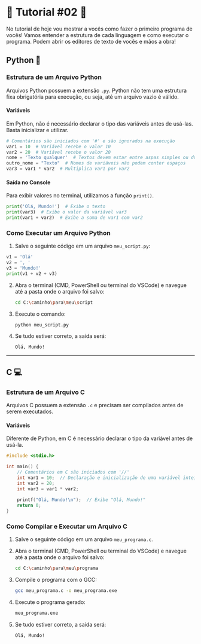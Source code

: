 # 🌟 Tutorial #02 🌟
No tutorial de hoje vou mostrar a vocês como fazer o primeiro programa de vocês! Vamos entender a estrutura de cada linguagem e como executar o programa. Podem abrir os editores de texto de vocês e mãos a obra!

## Python 🐍

### Estrutura de um Arquivo Python

Arquivos Python possuem a extensão `.py`. Python não tem uma estrutura fixa obrigatória para execução, ou seja, até um arquivo vazio é válido.

#### Variáveis
Em Python, não é necessário declarar o tipo das variáveis antes de usá-las. Basta inicializar e utilizar.

```python
# Comentários são iniciados com '#' e são ignorados na execução
var1 = 10  # Variável recebe o valor 10
var2 = 20  # Variável recebe o valor 20
nome = 'Texto qualquer'  # Textos devem estar entre aspas simples ou duplas
outro_nome = "Texto"  # Nomes de variáveis não podem conter espaços
var3 = var1 * var2  # Multiplica var1 por var2
```

#### Saída no Console
Para exibir valores no terminal, utilizamos a função `print()`.

```python
print('Olá, Mundo!')  # Exibe o texto
print(var3)  # Exibe o valor da variável var3
print(var1 + var2)  # Exibe a soma de var1 com var2
```

### Como Executar um Arquivo Python
1. Salve o seguinte código em um arquivo `meu_script.py`:

```python
v1 = 'Olá'
v2 = ', '
v3 = 'Mundo!'
print(v1 + v2 + v3)
```

2. Abra o terminal (CMD, PowerShell ou terminal do VSCode) e navegue até a pasta onde o arquivo foi salvo:
   ```sh
   cd C:\caminho\para\meu\script
   ```
3. Execute o comando:
   ```sh
   python meu_script.py
   ```
4. Se tudo estiver correto, a saída será:
   ```sh
   Olá, Mundo!
   ```

---

## C 💻

### Estrutura de um Arquivo C

Arquivos C possuem a extensão `.c` e precisam ser compilados antes de serem executados.

#### Variáveis
Diferente de Python, em C é necessário declarar o tipo da variável antes de usá-la.

```c
#include <stdio.h>

int main() {
    // Comentários em C são iniciados com '//'
    int var1 = 10;  // Declaração e inicialização de uma variável inteira
    int var2 = 20;
    int var3 = var1 * var2;
    
    printf("Olá, Mundo!\n");  // Exibe "Olá, Mundo!"
    return 0;
}
```

### Como Compilar e Executar um Arquivo C
1. Salve o seguinte código em um arquivo `meu_programa.c`.

2. Abra o terminal (CMD, PowerShell ou terminal do VSCode) e navegue até a pasta onde o arquivo foi salvo:
   ```sh
   cd C:\caminho\para\meu\programa
   ```
3. Compile o programa com o GCC:
   ```sh
   gcc meu_programa.c -o meu_programa.exe
   ```
4. Execute o programa gerado:
   ```sh
   meu_programa.exe
   ```
5. Se tudo estiver correto, a saída será:
   ```sh
   Olá, Mundo!
   ```

